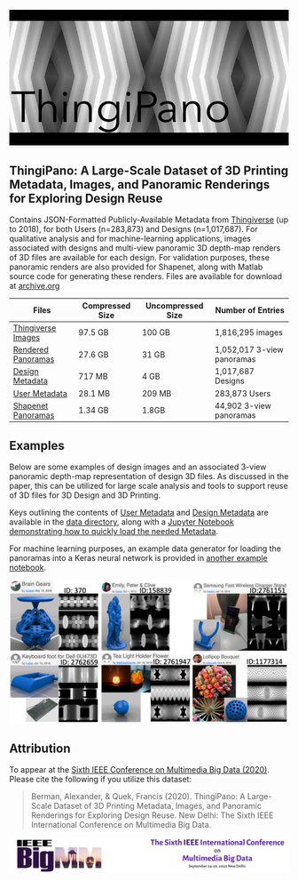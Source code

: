 ![ThingiPano](/README_images/GEARS.png)
## ThingiPano: A Large-Scale Dataset of 3D Printing Metadata, Images, and Panoramic Renderings for Exploring Design Reuse

Contains JSON-Formatted Publicly-Available Metadata from [Thingiverse](https://thingiverse.com) (up to 2018), for both Users (n=283,873) and Designs (n=1,017,687). For qualitative analysis and for machine-learning applications, images associated with designs and multi-view panoramic 3D depth-map renders of 3D files are available for each design. For validation purposes, these panoramic renders are also provided for Shapenet, along with Matlab source code for generating these renders. Files are available for download at [archive.org](https://archive.org/details/ThingiPano)

|Files|Compressed Size|Uncompressed Size|Number of Entries|
|-----|---------------|-----------------|-----------------|
|[Thingiverse Images](https://archive.org/download/ThingiPano/Thingiverse_Images.zip)|97.5 GB|100 GB|1,816,295 images|
|[Rendered Panoramas](https://archive.org/download/ThingiPano/ThingiPano_Panoramas.zip)|27.6 GB|31 GB|1,052,017 3-view panoramas|
|[Design Metadata](https://archive.org/download/ThingiPano/Thingiverse_Design_Metadata.zip)|717 MB|4 GB|1,017,687 Designs|
|[User Metadata](https://archive.org/download/ThingiPano/Thingiverse_User_Metadata.zip)|28.1 MB|209 MB|283,873 Users|
|[Shapenet Panoramas](https://archive.org/download/ThingiPano/Shapenet.zip)|1.34 GB|1.8GB|44,902 3-view panoramas|

## Examples
Below are some examples of design images and an associated 3-view panoramic depth-map representation of design 3D files. As discussed in the paper, this can be utilized for large scale analysis and tools to support reuse of 3D files for 3D Design and 3D Printing. 

Keys outlining the contents of [User Metadata](https://github.com/Alexander-Berman/ThingiPano/blob/master/data/metadata_user_key.txt) and [Design Metadata](https://github.com/Alexander-Berman/ThingiPano/blob/master/data/metadata_design_key.txt) are available in the [data directory](https://github.com/Alexander-Berman/ThingiPano/tree/master/data), along with a [Jupyter Notebook demonstrating how to quickly load the needed Metadata](https://github.com/Alexander-Berman/ThingiPano/blob/master/data/example_notebook.ipynb). 

For machine learning purposes, an example data generator for loading the panoramas into a Keras neural network is provided in [another example notebook](https://github.com/Alexander-Berman/ThingiPano/blob/master/Keras_Example.ipynb).

![ThingiPano](/README_images/Examples.png)

## Attribution
To appear at the [Sixth IEEE Conference on Multimedia Big Data (2020)](http://bigmm2020.org/). Please cite the following if you utilize this dataset:
> Berman, Alexander, &amp; Quek, Francis (2020). ThingiPano: A Large-Scale Dataset of 3D Printing Metadata, Images, and Panoramic Renderings for Exploring Design Reuse. New Delhi: The Sixth IEEE International Conference on Multimedia Big Data.

[![IEEEBigMM](/README_images/IEEEBigMM.png)](http://bigmm2020.org/)
